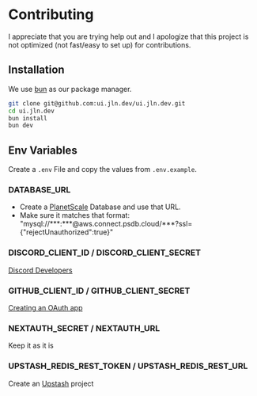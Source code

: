 # Contributing

I appreciate that you are trying help out and I apologize that this project is not optimized (not fast/easy to set up) for contributions.

## Installation

We use [bun](https://bun.sh/) as our package manager.

```bash
git clone git@github.com:ui.jln.dev/ui.jln.dev.git
cd ui.jln.dev
bun install
bun dev
```

## Env Variables

Create a `.env` File and copy the values from `.env.example`.

### DATABASE_URL

- Create a [PlanetScale](https://planetscale.com/) Database and use that URL.
- Make sure it matches that format: "mysql://\*\*\*:\*\*\*@aws.connect.psdb.cloud/\*\*\*?ssl={"rejectUnauthorized":true}"

### DISCORD_CLIENT_ID / DISCORD_CLIENT_SECRET

[Discord Developers](https://discord.com/developers/applications)

### GITHUB_CLIENT_ID / GITHUB_CLIENT_SECRET

[Creating an OAuth app](https://docs.github.com/en/apps/oauth-apps/building-oauth-apps/creating-an-oauth-app)

### NEXTAUTH_SECRET / NEXTAUTH_URL

Keep it as it is

### UPSTASH_REDIS_REST_TOKEN / UPSTASH_REDIS_REST_URL

Create an [Upstash](https://upstash.com/) project

